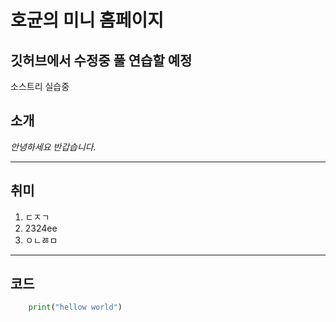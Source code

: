# 호균의 미니 홈페이지
깃허브에서 수정중 풀 연습할 예정
---

소스트리 실습중


## 소개
*안녕하세요 반갑습니다.*

---

## 취미
1. ㄷㅈㄱ
2. 2324ee
3. ㅇㄴㅀㅁ
---
## 코드
```python
    print("hellow world")
```
